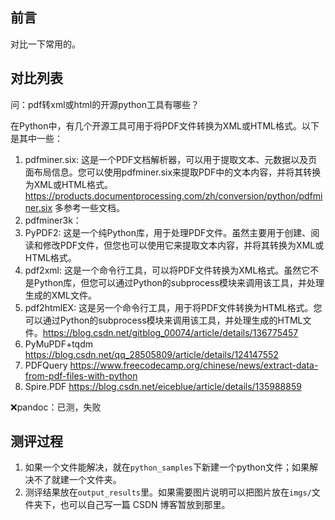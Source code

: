 ## 前言

对比一下常用的。

## 对比列表
问：pdf转xml或html的开源python工具有哪些？

在Python中，有几个开源工具可用于将PDF文件转换为XML或HTML格式。以下是其中一些：

1. pdfminer.six: 这是一个PDF文档解析器，可以用于提取文本、元数据以及页面布局信息。您可以使用pdfminer.six来提取PDF中的文本内容，并将其转换为XML或HTML格式。https://products.documentprocessing.com/zh/conversion/python/pdfminer.six 多参考一些文档。
2. pdfminer3k：
3. PyPDF2: 这是一个纯Python库，用于处理PDF文件。虽然主要用于创建、阅读和修改PDF文件，但您也可以使用它来提取文本内容，并将其转换为XML或HTML格式。
4. pdf2xml: 这是一个命令行工具，可以将PDF文件转换为XML格式。虽然它不是Python库，但您可以通过Python的subprocess模块来调用该工具，并处理生成的XML文件。
5. pdf2htmlEX: 这是另一个命令行工具，用于将PDF文件转换为HTML格式。您可以通过Python的subprocess模块来调用该工具，并处理生成的HTML文件。https://blog.csdn.net/gitblog_00074/article/details/136775457
6. PyMuPDF+tqdm https://blog.csdn.net/qq_28505809/article/details/124147552
7. PDFQuery https://www.freecodecamp.org/chinese/news/extract-data-from-pdf-files-with-python
8. Spire.PDF https://blog.csdn.net/eiceblue/article/details/135988859


❌pandoc：已测，失败

## 测评过程

1. 如果一个文件能解决，就在`python_samples`下新建一个python文件；如果解决不了就建一个文件夹。
2. 测评结果放在`output_results`里。如果需要图片说明可以把图片放在`imgs/`文件夹下，也可以自己写一篇 CSDN 博客暂放到那里。